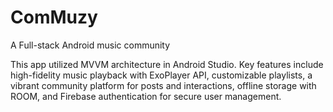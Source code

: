 # ComMuzy
A Full-stack Android music community

This app utilized MVVM architecture in Android Studio. Key features include high-fidelity music playback with ExoPlayer API, customizable playlists, a vibrant community platform for posts and interactions, offline storage with ROOM, and Firebase authentication for secure user management.
